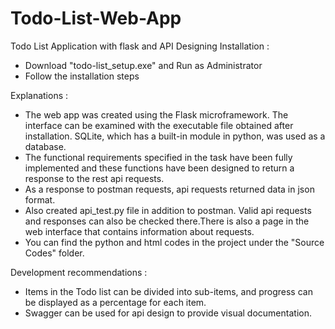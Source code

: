 # Todo-List-Web-App
 Todo List Application with flask and API Designing
Installation :
- Download "todo-list_setup.exe" and Run as Administrator
- Follow the installation steps

Explanations :
- The web app was created using the Flask microframework. The interface can be examined with the executable file obtained after installation.
SQLite, which has a built-in module in python, was used as a database.
- The functional requirements specified in the task have been fully implemented and these functions have been designed to return a response to the rest api requests.
- As a response to postman requests, api requests returned data in json format.
- Also created api_test.py file in addition to postman. Valid api requests and responses can also be checked there.There is also a page in the web interface that contains information about requests.
- You can find the python and html codes in the project under the "Source Codes" folder.

Development recommendations :
- Items in the Todo list can be divided into sub-items, and progress can be displayed as a percentage for each item.
- Swagger can be used for api design to provide visual documentation. 
